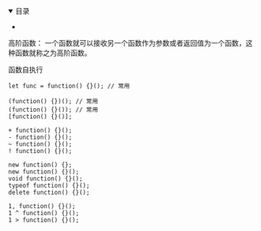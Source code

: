 <details open>
  <summary>
    目录
  </summary>
</details>

* <a href="#"></a>

高阶函数： 一个函数就可以接收另一个函数作为参数或者返回值为一个函数，这种函数就称之为高阶函数。

函数自执行
>
    let func = function() {}(); // 常用

    (function() {})(); // 常用
    (function() {}()); // 常用
    [function() {}()];  

    + function() {}();  
    - function() {}();  
    ~ function() {}();    
    ! function() {}();    

    new function() {};    
    new function() {}();    
    void function() {}();    
    typeof function() {}();  
    delete function() {}();  

    1, function() {}();    
    1 ^ function() {}();    
    1 > function() {}();   

#  <a name=""></a>
